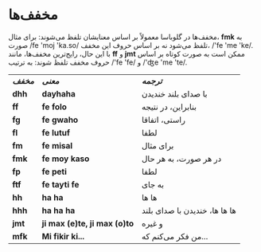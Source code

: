 <h1>مخفف‌ها</h1>
<p>
</p>
<p> مخفف‌ها در گلوباسا معمولاً بر اساس معنایشان تلفظ می‌شوند: برای مثال، <strong>fmk</strong> به صورت /fe 'moj 'ka.so/
	تلفظ می‌شود نه بر اساس حروف این مخفف، /'fe 'me 'ke/. با این حال، رایج‌ترین مخفف‌ها، مانند <strong>ff</strong> و
	<strong>jmt</strong> ممکن است به صورت کوتاه بر اساس حروف مخفف تلفظ شوند: به ترتیب /'fe 'fe/ و /'ʤe 'me 'te/. </p>
<table style="width:100%">
	<tbody>
		<tr>
			<td><b><i>مخفف</i></b></td>
			<td><b><i>معنی</i></b></td>
			<td><b><i>ترجمه</i></b></td>
		</tr>
		<tr>
			<td><b>dhh</b></td>
			<td><b>dayhaha</b></td>
			<td>با صدای بلند خندیدن</td>
		</tr>
		<tr>
			<td><b>ff</b></td>
			<td><b>fe folo</b></td>
			<td>بنابراین، در نتیجه</td>
		</tr>
		<tr>
			<td><b>fg</b></td>
			<td><b>fe gwaho</b></td>
			<td>راستی، اتفاقا</td>
		</tr>
		<tr>
			<td><b>fl</b></td>
			<td><b>fe lutuf</b></td>
			<td>لطفا</td>
		</tr>
		<tr>
			<td><b>fm</b></td>
			<td><b>fe misal</b></td>
			<td>برای مثال</td>
		</tr>
		<tr>
			<td><b>fmk</b></td>
			<td><b>fe moy kaso</b></td>
			<td>در هر صورت، به هر حال</td>
		</tr>
		<tr>
			<td><b>fp</b></td>
			<td><b>fe peti</b></td>
			<td>لطفا</td>
		</tr>
		<tr>
			<td><b>ftf</b></td>
			<td><b>fe tayti fe</b></td>
			<td>به جای</td>
		</tr>
		<tr>
			<td><b>hh</b></td>
			<td><b>ha ha</b></td>
			<td>ها ها</td>
		</tr>
		<tr>
			<td><b>hhh</b></td>
			<td><b>ha ha ha</b></td>
			<td>ها ها ها، خندیدن با صدای بلند</td>
		</tr>
		<tr>
			<td><b>jmt</b></td>
			<td><b>ji max (e)te, ji max (o)to</b></td>
			<td>و غیره</td>
		</tr>
		<tr>
			<td><b>mfk</b></td>
			<td><b>Mi fikir ki...</b></td>
			<td>من فکر می‌کنم که...</td>
		</tr>
	</tbody>
</table>
<p></p>
